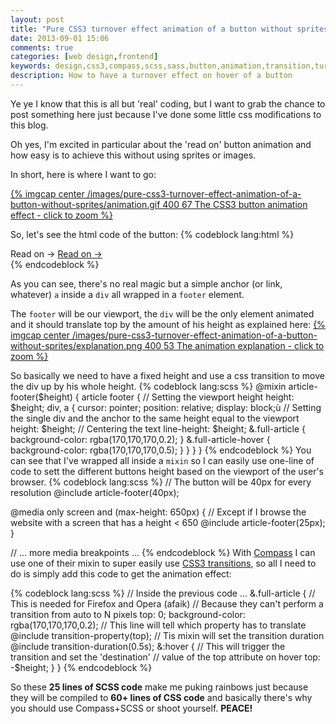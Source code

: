 ```yaml
---
layout: post
title: "Pure CSS3 turnover effect animation of a button without sprites"
date: 2013-09-01 15:06
comments: true
categories: [web design,frontend]
keywords: design,css3,compass,scss,sass,button,animation,transition,turnover,effect,hover
description: How to have a turnover effect on hover of a button
---
```

Ye ye I know that this is all but 'real' coding, but I want to grab the chance to post something here just because I've done some little css modifications to this blog.

Oh yes, I'm excited in particular about the 'read on' button animation and how easy is to achieve this without using sprites or images.

In short, here is where I want to go:

[{% imgcap center /images/pure-css3-turnover-effect-animation-of-a-button-without-sprites/animation.gif 400 67 The CSS3 button animation effect - click to zoom %}](/images/pure-css3-turnover-effect-animation-of-a-button-without-sprites/animation.gif)

<!--more-->

So, let's see the html code of the button:
{% codeblock lang:html %}
<!-- inside the article... -->
<footer>
    <div class="full-article">
            Read on →
            <a class="full-article-hover" rel="full-article" href="/yourlink">
                Read on →
            </a>
    </div>
</footer>
{% endcodeblock %}

As you can see, there's no real magic but a simple anchor (or link, whatever) `a` inside a `div` all wrapped in a `footer` element.

The `footer` will be our viewport, the `div` will be the only element animated and it should translate top by the amount of his height as explained here:
[{% imgcap center /images/pure-css3-turnover-effect-animation-of-a-button-without-sprites/explanation.png 400 53 The animation explanation - click to zoom %}](/images/pure-css3-turnover-effect-animation-of-a-button-without-sprites/explanation.png)

So basically we need to have a fixed height and use a css transition to move the div up by his whole height.
{% codeblock lang:scss %}
@mixin article-footer($height) {
    article footer {
        // Setting the viewport height
        height: $height;
        div, a {
            cursor: pointer;
            position: relative;
            display: block;ù
            // Setting the single div and the anchor to the same height equal to the viewport
            height: $height;
            // Centering the text
            line-height: $height;
            &.full-article {
                background-color: rgba(170,170,170,0.2);
            }
            &.full-article-hover {
                background-color: rgba(170,170,170,0.5);
            }
        }
    }
}
{% endcodeblock %}
You can see that I've wrapped all inside a `mixin` so I can easily use one-line of code to sett the different buttons height based on the viewport of the user's browser.
{% codeblock lang:scss %}
// The button will be 40px for every resolution
@include article-footer(40px);

@media only screen and (max-height: 650px) {
    // Except if I browse the website with a screen that has a height < 650
    @include article-footer(25px);
}

// ... more media breakpoints ...
{% endcodeblock %}
With [Compass](http://compass-style.org/) I can use one of their mixin to super easily use [CSS3 transitions](http://compass-style.org/reference/compass/css3/transition/), so all I need to do is simply add this code to get the animation effect:

{% codeblock lang:scss %}
// Inside the previous code ...
&.full-article {
    // This is needed for Firefox and Opera (afaik)
    // Because they can't perform a transition from auto to N pixels
    top: 0;
    background-color: rgba(170,170,170,0.2);
    // This line will tell which property has to translate
    @include transition-property(top);
    // Tis mixin will set the transition duration
    @include transition-duration(0.5s);
    &:hover {
        // This will trigger the transition and set the 'destination'
        // value of the top attribute on hover
        top: -$height;
    }
}
{% endcodeblock %}

So these **25 lines of SCSS code** make me puking rainbows just because they will be compiled to **60+ lines of CSS code** and basically there's why you should use Compass+SCSS or shoot yourself.
**PEACE!**